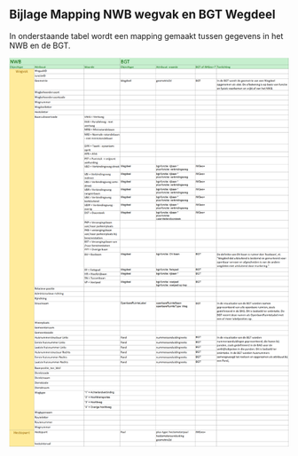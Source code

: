 ## Bijlage Mapping NWB wegvak en BGT Wegdeel

In onderstaande tabel wordt een mapping gemaakt tussen gegevens in het NWB en de
BGT.

![](media/838539f2cf4a92ad360d030e694b8ab5.png)

